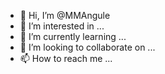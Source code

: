 - 👋 Hi, I’m @MMAngule
- 👀 I’m interested in ...
- 🌱 I’m currently learning ...
- 💞️ I’m looking to collaborate on ...
- 📫 How to reach me ...

<!---
MMAngule/MMAngule is a ✨ special ✨ repository because its `README.md` (this file) appears on your GitHub profile.
You can click the Preview link to take a look at your changes.
--->
